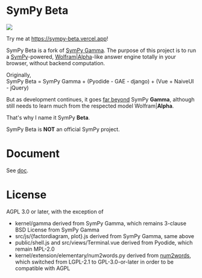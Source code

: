 # SymPy Beta
![](https://img.shields.io/github/license/eagleoflqj/sympy_beta)

Try me at https://sympy-beta.vercel.app!

SymPy Beta is a fork of [SymPy Gamma](https://github.com/sympy/sympy_gamma). The purpose of this project is to run a [SymPy](https://github.com/sympy/sympy)-powered, [Wolfram|Alpha](https://www.wolframalpha.com)-like answer engine totally in your browser, without backend computation.

Originally,  
SymPy Beta = SymPy Gamma + (Pyodide - GAE - django) + (Vue + NaiveUI - jQuery)

But as development continues,
it goes [far beyond](doc/changelog.md) SymPy **Gamma**,
although still needs to learn much from the respected model Wolfram|**Alpha**.

That's why I name it SymPy **Beta**.

SymPy Beta is **NOT** an official SymPy project.
# Document
See [doc](doc).
# License
AGPL 3.0 or later, with the exception of
* kernel/gamma derived from SymPy Gamma, which remains 3-clause BSD License from SymPy Gamma
* src/js/{factordiagram, plot}.js derived from SymPy Gamma, same above
* public/shell.js and src/views/Terminal.vue derived from Pyodide, which remain MPL-2.0
* kernel/extension/elementary/num2words.py derived from [num2words](https://github.com/savoirfairelinux/num2words), which switched from LGPL-2.1 to GPL-3.0-or-later in order to be compatible with AGPL
